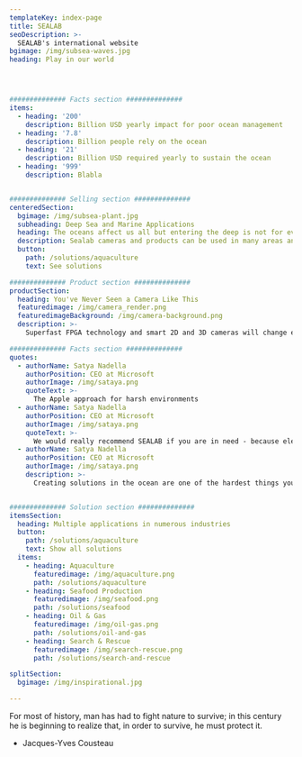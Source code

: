 ```yaml
---
templateKey: index-page
title: SEALAB
seoDescription: >-
  SEALAB's international website
bgimage: /img/subsea-waves.jpg
heading: Play in our world




############## Facts section ##############
items:
  - heading: '200'
    description: Billion USD yearly impact for poor ocean management
  - heading: '7.8'
    description: Billion people rely on the ocean
  - heading: '21'
    description: Billion USD required yearly to sustain the ocean
  - heading: '999'
    description: Blabla


############## Selling section ##############
centeredSection:
  bgimage: /img/subsea-plant.jpg
  subheading: Deep Sea and Marine Applications
  heading: The oceans affect us all but entering the deep is not for everyone.
  description: Sealab cameras and products can be used in many areas and industries, from Seafood factories to Military, Underwater diving operations.
  button:
    path: /solutions/aquaculture
    text: See solutions

############## Product section ##############
productSection:
  heading: You've Never Seen a Camera Like This
  featuredimage: /img/camera_render.png
  featuredimageBackground: /img/camera-background.png
  description: >-
    Superfast FPGA technology and smart 2D and 3D cameras will change everything in the ocean space.

############## Facts section ##############
quotes:
  - authorName: Satya Nadella
    authorPosition: CEO at Microsoft
    authorImage: /img/sataya.png
    quoteText: >-
      The Apple approach for harsh environments
  - authorName: Satya Nadella
    authorPosition: CEO at Microsoft
    authorImage: /img/sataya.png
    quoteText: >-
      We would really recommend SEALAB if you are in need - because electronics for these environments is hard to find.
  - authorName: Satya Nadella
    authorPosition: CEO at Microsoft
    authorImage: /img/sataya.png
    description: >-
      Creating solutions in the ocean are one of the hardest things you can lorem ipsum dolor sit amet, deral ipsum dolor sit lorem.


############## Solution section ##############
itemsSection:
  heading: Multiple applications in numerous industries
  button:
    path: /solutions/aquaculture
    text: Show all solutions
  items:
    - heading: Aquaculture
      featuredimage: /img/aquaculture.png
      path: /solutions/aquaculture
    - heading: Seafood Production
      featuredimage: /img/seafood.png
      path: /solutions/seafood
    - heading: Oil & Gas
      featuredimage: /img/oil-gas.png
      path: /solutions/oil-and-gas
    - heading: Search & Rescue
      featuredimage: /img/search-rescue.png
      path: /solutions/search-and-rescue

splitSection:
  bgimage: /img/inspirational.jpg

---
```


For most of history, man has had to fight nature to survive; in this century he is beginning to realize that, in order to survive, he must protect it.

- Jacques-Yves Cousteau
